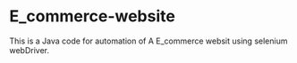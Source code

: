 # E_commerce-website

This is a Java code for automation of A E_commerce websit using selenium webDriver.
